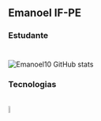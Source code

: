 ## Emanoel IF-PE 
### Estudante
#

![Emanoel10 GitHub stats](https://github-readme-stats.vercel.app/api?username=Emanoel10&show_icons=true&theme=cobalt)


###  Tecnologias

<div style="display: inline_block"><br/>
  
  <img width="6%" alighn="center" alt="java" src="https://discord.com/channels/622963221677998100/974064341106167849/974854933729906718" />

  

